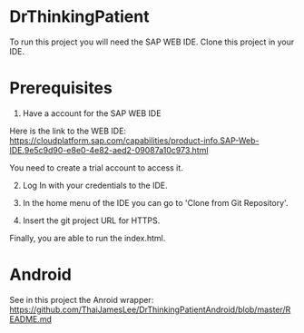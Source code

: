 # DrThinkingPatient

To run this project you will need the SAP WEB IDE. Clone this project in your IDE.

# Prerequisites

1. Have a account for the SAP WEB IDE

Here is the link to the WEB IDE:
https://cloudplatform.sap.com/capabilities/product-info.SAP-Web-IDE.9e5c9d90-e8e0-4e82-aed2-09087a10c973.html

You need to create a trial account to access it.

2. Log In with your credentials to the IDE.

3. In the home menu of the IDE you can go to 'Clone from Git Repository'.

4. Insert the git project URL for HTTPS.

Finally, you are able to run the index.html.

# Android
See in this project the Anroid wrapper:
https://github.com/ThaiJamesLee/DrThinkingPatientAndroid/blob/master/README.md
